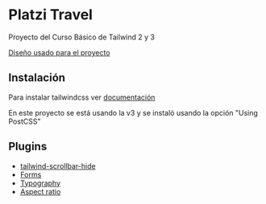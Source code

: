 # Platzi Travel

Proyecto del Curso Básico de Tailwind 2 y 3

[Diseño usado para el proyecto](https://www.figma.com/file/aPbr2Rhd5SCUjNYu6NRPPB/Platzi-Travel-Mockups?node-id=0%3A1)

## Instalación
Para instalar tailwindcss ver [documentación](https://tailwindcss.com/docs/installation)

En este proyecto se está usando la v3 y se instaló usando la opción "Using PostCSS"

## Plugins
- [tailwind-scrollbar-hide](https://www.npmjs.com/package/tailwind-scrollbar-hide)
- [Forms](https://github.com/tailwindlabs/tailwindcss-forms)
- [Typography](https://github.com/tailwindlabs/tailwindcss-typography)
- [Aspect ratio](https://github.com/tailwindlabs/tailwindcss-aspect-ratio)